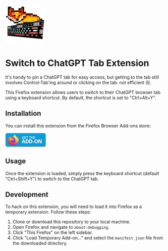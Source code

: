 ![Switch to ChatGPT logo](extension/switch-to-chatgpt-logo_128.png)

# Switch to ChatGPT Tab Extension

It's handy to pin a ChatGPT tab for easy access, but getting to the tab
still involves Control-Tab'ing around or clicking on the tab: not efficient
:cry:.

This Firefox extension allows users to switch to their ChatGPT browser tab
using a keyboard shortcut. By default, the shortcut is set to
"Ctrl+Alt+Y".

## Installation

You can install this extension from the Firefox Browser Add-ons store:

[![Get the Add-on](get-the-addon-129x45px.8041c789.png)](https://addons.mozilla.org/en-US/firefox/addon/switch-to-chatgpt-tab/)

## Usage

Once the extension is loaded, simply press the keyboard shortcut (default
"Ctrl+Shift+Y") to switch to the ChatGPT tab.

## Development

To hack on this extension, you will need to load it into Firefox as a
temporary extension. Follow these steps:

1. Clone or download this repository to your local machine.
2. Open Firefox and navigate to `about:debugging`.
3. Click "This Firefox" on the left sidebar.
4. Click "Load Temporary Add-on..." and select the `manifest.json` file
   from the downloaded directory.
